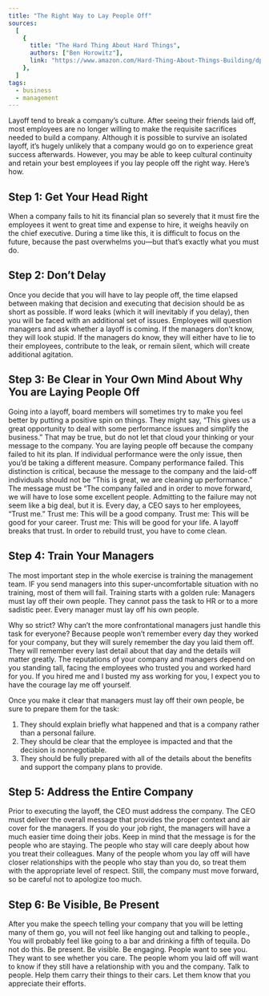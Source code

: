 ```yaml
---
title: "The Right Way to Lay People Off"
sources:
  [
    {
      title: "The Hard Thing About Hard Things",
      authors: ["Ben Horowitz"],
      link: "https://www.amazon.com/Hard-Thing-About-Things-Building/dp/0062273205",
    },
  ]
tags:
  - business
  - management
---
```


Layoff tend to break a company’s culture. After seeing their friends laid off, most employees are no longer willing to make the requisite sacrifices needed to build a company. Although it is possible to survive an isolated layoff, it’s hugely unlikely that a company would go on to experience great success afterwards. However, you may be able to keep cultural continuity and retain your best employees if you lay people off the right way. Here’s how.

## Step 1: Get Your Head Right

When a company fails to hit its financial plan so severely that it must fire the employees it went to great time and expense to hire, it weighs heavily on the chief executive. During a time like this, it is difficult to focus on the future, because the past overwhelms you—but that’s exactly what you must do.

## Step 2: Don’t Delay

Once you decide that you will have to lay people off, the time elapsed between making that decision and executing that decision should be as short as possible. If word leaks (which it will inevitably if you delay), then you will be faced with an additional set of issues. Employees will question managers and ask whether a layoff is coming. If the managers don’t know, they will look stupid. If the managers do know, they will either have to lie to their employees, contribute to the leak, or remain silent, which will create additional agitation.

## Step 3: Be Clear in Your Own Mind About Why You are Laying People Off

Going into a layoff, board members will sometimes try to make you feel better by putting a positive spin on things. They might say, “This gives us a great opportunity to deal with some performance issues and simplify the business.” That may be true, but do not let that cloud your thinking or your message to the company. You are laying people off because the company failed to hit its plan. If individual performance were the only issue, then you’d be taking a different measure. Company performance failed. This distinction is critical, because the message to the company and the laid-off individuals should not be “This is great, we are cleaning up performance.” The message must be “The company failed and in order to move forward, we will have to lose some excellent people. Admitting to the failure may not seem like a big deal, but it is. Every day, a CEO says to her employees, “Trust me.” Trust me: This will be a good company. Trust me: This will be good for your career. Trust me: This will be good for your life. A layoff breaks that trust. In order to rebuild trust, you have to come clean.

## Step 4: Train Your Managers

The most important step in the whole exercise is training the management team. IF you send managers into this super-uncomfortable situation with no training, most of them will fail. Training starts with a golden rule: Managers must lay off their own people. They cannot pass the task to HR or to a more sadistic peer. Every manager must lay off his own people.

Why so strict? Why can’t the more confrontational managers just handle this task for everyone? Because people won’t remember every day they worked for your company, but they will surely remember the day you laid them off. They will remember every last detail about that day and the details will matter greatly. The reputations of your company and managers depend on you standing tall, facing the employees who trusted you and worked hard for you. If you hired me and I busted my ass working for you, I expect you to have the courage lay me off yourself.

Once you make it clear that managers must lay off their own people, be sure to prepare them for the task:

1. They should explain briefly what happened and that is a company rather than a personal failure.
2. They should be clear that the employee is impacted and that the decision is nonnegotiable.
3. They should be fully prepared with all of the details about the benefits and support the company plans to provide.

## Step 5: Address the Entire Company

Prior to executing the layoff, the CEO must address the company. The CEO must deliver the overall message that provides the proper context and air cover for the managers. If you do your job right, the managers will have a much easier time doing their jobs. Keep in mind that the message is for the people who are staying. The people who stay will care deeply about how you treat their colleagues. Many of the people whom you lay off will have closer relationships with the people who stay than you do, so treat them with the appropriate level of respect. Still, the company must move forward, so be careful not to apologize too much.

## Step 6: Be Visible, Be Present

After you make the speech telling your company that you will be letting many of them go, you will not feel like hanging out and talking to people., You will probably feel like going to a bar and drinking a fifth of tequila. Do not do this. Be present. Be visible. Be engaging. People want to see you. They want to see whether you care. The people whom you laid off will want to know if they still have a relationship with you and the company. Talk to people. Help them carry their things to their cars. Let them know that you appreciate their efforts.
